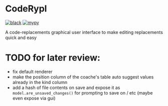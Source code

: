 # CodeRypl

[![black](https://github.com/TG-Techie/CodeRypl/actions/workflows/black.yml/badge.svg?branch=main)](https://github.com/TG-Techie/CodeRypl/actions/workflows/black.yml)
[![mypy](https://github.com/TG-Techie/CodeRypl/actions/workflows/mypy.yml/badge.svg?branch=main)](https://github.com/TG-Techie/CodeRypl/actions/workflows/mypy.yml)

A code-replacements graphical user interface to make editing replacements quick and easy

# TODO for later review:

- fix default renderer
- make the position column of the coache's table auto suggest values already in the kind column
- add a hash of file contents on save and expose it as `model.are_unsaved_changes()` for prompting to save on / etc (maybe even expose via gui)
